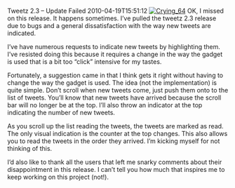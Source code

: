 Tweetz 2.3 – Update Failed
2010-04-19T15:51:12
[![Crying_64](/content/images/blog/Tweetz2.3UpdateFailed_A6A3/Crying_64_thumb.png)](/content/images/blog/Tweetz2.3UpdateFailed_A6A3/Crying_64.png) OK, I missed on this release. It happens sometimes. I’ve pulled the tweetz 2.3 release due to bugs and a general dissatisfaction with the way new tweets are indicated.

I’ve have numerous requests to indicate new tweets by highlighting them. I’ve resisted doing this because it requires a change in the way the gadget is used that is a bit too “click” intensive for my tastes.

Fortunately, a suggestion came in that I think gets it right without having to change the way the gadget is used. The idea (not the implementation) is quite simple. Don’t scroll when new tweets come, just push them onto to the list of tweets. You’ll know that new tweets have arrived because the scroll bar will no longer be at the top. I’ll also throw an indicator at the top indicating the number of new tweets.

As you scroll up the list reading the tweets, the tweets are marked as read. The only visual indication is the counter at the top changes. This also allows you to read the tweets in the order they arrived. I’m kicking myself for not thinking of this.

I’d also like to thank all the users that left me snarky comments about their disappointment in this release. I can’t tell you how much that inspires me to keep working on this project (not!).
